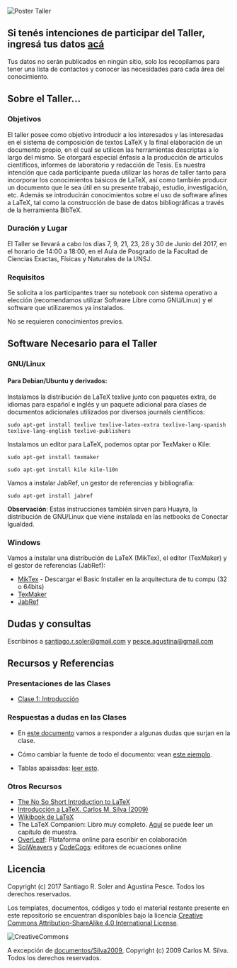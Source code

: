 ![Poster Taller](https://raw.githubusercontent.com/santis19/taller-latex/master/poster/poster-taller-latex.png)

## Si tenés intenciones de participar del Taller, ingresá tus datos [acá](https://docs.google.com/forms/d/e/1FAIpQLSeSHYbCO4y1PWeqs_dhnhWpDhGIMngRbVLaX2Xg48lGQwnnFA/viewform?usp=sf_link)

Tus datos no serán publicados en ningún sitio, solo los recopilamos para tener una lista de contactos y conocer las necesidades para cada área del conocimiento.

## Sobre el Taller...
### Objetivos

El taller posee como objetivo introducir a los interesados y las interesadas en el sistema de composición de textos LaTeX y la final elaboración de un documento propio, en el cual se utilicen las herramientas descriptas a lo largo del mismo. Se otorgará especial énfasis a la producción de artı́culos cientı́ficos, informes de laboratorio y redacción de Tesis. Es nuestra intención que cada participante pueda utilizar las horas de taller tanto para incorporar los conocimientos básicos de LaTeX, ası́ como también producir un documento que le sea útil en su presente trabajo, estudio, investigación, etc. Además se introducirán conocimientos sobre el uso de software afines a LaTeX, tal como la construcción de base de datos bibliográficas a través de la herramienta BibTeX.

### Duración y Lugar

El Taller se llevará a cabo los días 7, 9, 21, 23, 28 y 30 de Junio del 2017, en el horario de 14:00 a 18:00, en el Aula de Posgrado de la Facultad de Ciencias Exactas, Físicas y Naturales de la UNSJ.

### Requisitos

Se solicita a los participantes traer su notebook con sistema operativo a elección (recomendamos utilizar Software Libre como GNU/Linux) y el software que utilizaremos ya instalados.

No se requieren conocimientos previos.

## Software Necesario para el Taller

### GNU/Linux
#### Para Debian/Ubuntu y derivados:

Instalamos la distribución de LaTeX texlive junto con paquetes extra, de idiomas para español e inglés y un paquete adicional para clases de documentos adicionales utilizados por diversos journals científicos:
```
sudo apt-get install texlive texlive-latex-extra texlive-lang-spanish texlive-lang-english texlive-publishers
```

Instalamos un editor para LaTeX, podemos optar por TexMaker o Kile:
```
sudo apt-get install texmaker

sudo apt-get install kile kile-l10n
```

Vamos a instalar JabRef, un gestor de referencias y bibliografía:
```
sudo apt-get install jabref
```

**Observación**: Estas instrucciones también sirven para Huayra, la distribución de GNU/Linux que viene instalada en las netbooks de Conectar Igualdad.

### Windows

Vamos a instalar una distribución de LaTeX (MikTex), el editor (TexMaker) y el gestor de referencias (JabRef):

* [MikTex](https://miktex.org/download) - Descargar el Basic Installer en la arquitectura de tu compu (32 o 64bits)
* [TexMaker](http://www.xm1math.net/texmaker/download.html)
* [JabRef](http://www.jabref.org/#downloads)

## Dudas y consultas

Escribinos a santiago.r.soler@gmail.com y pesce.agustina@gmail.com


## Recursos y Referencias

### Presentaciones de las Clases

* [Clase 1: Introducción](https://github.com/santis19/taller-latex/raw/master/beamer-clase1/beamer-clase1.pdf)

### Respuestas a dudas en las Clases

* En [este documento](https://github.com/santis19/taller-latex/raw/master/respuestas-dudas/respuestas-dudas.pdf) vamos a responder a algunas dudas que surjan en la clase.

* Cómo cambiar la fuente de todo el documento: vean [este ejemplo](https://github.com/santis19/taller-latex/raw/master/fonts/fonts.tex).

* Tablas apaisadas: [leer esto](https://tex.stackexchange.com/questions/3930/how-to-rotate-landscape-table-page-in-pdf#123330).

### Otros Recursos 

* [The No So Short Introduction to LaTeX](http://ftp.inf.utfsm.cl/pub/tex-archive/info/lshort/english/lshort.pdf)
* [Introducción a LaTeX. Carlos M. Silva (2009)](https://github.com/santis19/taller-latex/raw/master/documentos/Silva2009.pdf)
* [Wikibook de LaTeX](https://en.wikibooks.org/wiki/LaTeX)
* The LaTeX Companion: Libro muy completo. [Aquí](http://ptgmedia.pearsoncmg.com/images/9780201362992/samplepages/0201362996.pdf) se puede leer un capítulo de muestra.
* [OverLeaf](https://www.overleaf.com/): Plataforma online para escribir en colaboración
* [SciWeavers](http://www.sciweavers.org/free-online-latex-equation-editor) y [CodeCogs](http://www.codecogs.com/latex/eqneditor.php): editores de ecuaciones online

## Licencia
Copyright (c) 2017 Santiago R. Soler and Agustina Pesce. Todos los derechos reservados.

Los templates, documentos, códigos y todo el material restante presente en este repositorio se encuentran disponibles bajo la licencia [Creative Commons Attribution-ShareAlike 4.0 International License](http://creativecommons.org/licenses/by-sa/4.0/).

![CreativeCommons](https://licensebuttons.net/l/by-sa/4.0/88x31.png)

A excepción de [documentos/Silva2009](https://github.com/santis19/taller-latex/raw/master/documentos/Silva2009.pdf), Copyright (c) 2009 Carlos M. Silva. Todos los derechos reservados.
